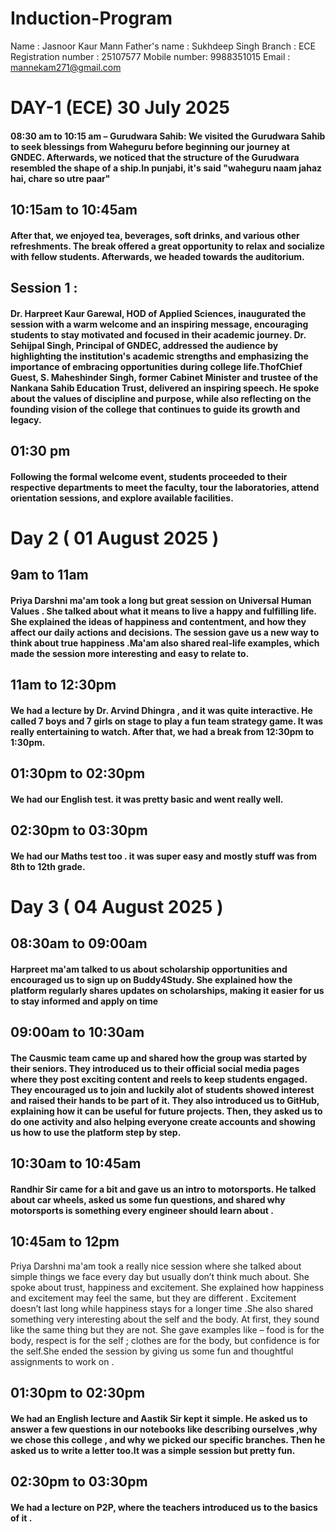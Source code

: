 # Induction-Program
Name : Jasnoor Kaur Mann
Father's name : Sukhdeep Singh
Branch : ECE
Registration number : 25107577
Mobile number: 9988351015
Email : mannekam271@gmail.com
# DAY-1 (ECE) 30 July 2025  
#### 08:30 am to 10:15 am – Gurudwara Sahib: We visited the Gurudwara Sahib to seek blessings from Waheguru before beginning our journey at GNDEC. Afterwards, we noticed that the structure of the Gurudwara resembled the shape of a ship.In punjabi, it's said "waheguru naam jahaz hai, chare so utre paar"
## 10:15am to 10:45am
#### After that, we enjoyed tea, beverages, soft drinks, and various other refreshments. The break offered a great opportunity to relax and socialize with fellow students. Afterwards, we headed towards the auditorium.
## Session 1 : 
#### Dr. Harpreet Kaur Garewal, HOD of Applied Sciences, inaugurated the session with a warm welcome and an inspiring message, encouraging students to stay motivated and focused in their academic journey. Dr. Sehijpal Singh, Principal of GNDEC, addressed the audience by highlighting the institution's academic strengths and emphasizing the importance of embracing opportunities during college life.ThofChief Guest, S. Maheshinder Singh, former Cabinet Minister and trustee of the Nankana Sahib Education Trust, delivered an inspiring speech. He spoke about the values of discipline and purpose, while also reflecting on the founding vision of the college that continues to guide its growth and legacy.
## 01:30 pm 
#### Following the formal welcome event, students proceeded to their respective departments to meet the faculty, tour the laboratories, attend orientation sessions, and explore available facilities.
# Day 2 ( 01 August 2025 ) 
## 9am to 11am 
#### Priya Darshni ma'am took a long but great session on Universal Human Values . She talked about what it means to live a happy and fulfilling life. She explained the ideas of happiness and contentment, and how they affect our daily actions and decisions. The session gave us a new way to think about true happiness  .Ma'am also shared real-life examples, which made the session more interesting and easy to relate to.
## 11am to 12:30pm
#### We had a lecture by Dr. Arvind Dhingra , and it was quite interactive. He called 7 boys and 7 girls on stage to play a fun team strategy game. It was really entertaining to watch. After that,  we had a break from 12:30pm to 1:30pm.
## 01:30pm to 02:30pm 
#### We had our English test. it was pretty basic and went really well.
## 02:30pm to 03:30pm 
#### We had our Maths test too . it was super easy and mostly stuff was from 8th to 12th grade. 
# Day 3 ( 04 August 2025 ) 
## 08:30am to 09:00am 
#### Harpreet ma'am talked to us about scholarship opportunities and encouraged us to sign up on Buddy4Study. She explained how the platform regularly shares updates on scholarships, making it easier for us to stay informed and apply on time   
## 09:00am to 10:30am
#### The Causmic team came up and shared how the group was started by their seniors. They introduced us to their official social media pages  where they post exciting content and reels to keep students engaged. They encouraged us to join and luckily alot of students showed interest and raised their hands to be part of it. They also introduced us to GitHub, explaining how it can be useful for future projects. Then, they asked us to do one activity and also helping everyone create accounts and showing us how to use the platform step by step.
## 10:30am to 10:45am 
#### Randhir Sir came for a bit and gave us an  intro to motorsports. He talked about car wheels, asked us some fun questions, and shared why motorsports is something every engineer should learn about  . 
## 10:45am to 12pm
Priya Darshni ma'am took a really nice session where she talked about simple things we face every day but usually don’t think much about. She spoke about trust, happiness and excitement. She explained how happiness and excitement may feel the same, but they are different  . Excitement doesn’t last long  while happiness stays for a longer time .She also shared something very interesting about the self and the body. At first, they sound like the same thing but they are not. She gave examples like – food is for the body, respect is for the self ; clothes are for the body, but confidence is for the self.She ended the session by giving us some fun and thoughtful assignments to work on . 
## 01:30pm to 02:30pm 
#### We had an English lecture and Aastik Sir kept it simple. He asked us to answer a few questions in our notebooks like describing ourselves ,why we chose this college , and why we picked our specific branches. Then he asked us to write a letter too.It was a simple session but pretty fun.
## 02:30pm to 03:30pm
#### We had a lecture on P2P,  where the teachers introduced us to the basics of it .
